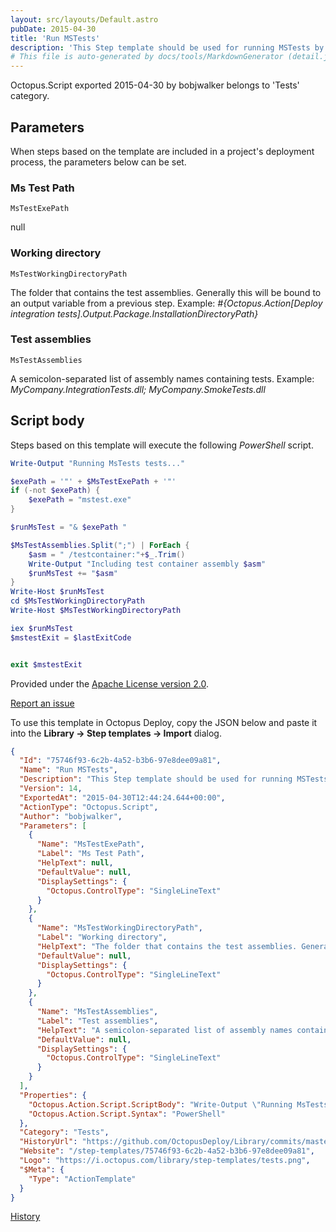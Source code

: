 ```yaml
---
layout: src/layouts/Default.astro
pubDate: 2015-04-30
title: 'Run MSTests'
description: 'This Step template should be used for running MSTests by passing list of assemblies.'
# This file is auto-generated by docs/tools/MarkdownGenerator (detail.js)
---
```


Octopus.Script exported 2015-04-30 by bobjwalker belongs to 'Tests' category.

## Parameters

When steps based on the template are included in a project's deployment process, the parameters below can be set.


<div class="param">

### Ms Test Path

`MsTestExePath`

null

</div>
        
<div class="param">

### Working directory

`MsTestWorkingDirectoryPath`

The folder that contains the test assemblies. Generally this will be bound to an output variable from a previous step. Example: _#{Octopus.Action[Deploy integration tests].Output.Package.InstallationDirectoryPath}_

</div>
        
<div class="param">

### Test assemblies

`MsTestAssemblies`

A semicolon-separated list of assembly names containing tests. Example: _MyCompany.IntegrationTests.dll; MyCompany.SmokeTests.dll_

</div>
        

## Script body

Steps based on this template will execute the following *PowerShell* script.

```PowerShell
Write-Output "Running MsTests tests..."

$exePath = '"' + $MsTestExePath + '"'
if (-not $exePath) {
    $exePath = "mstest.exe"
}

$runMsTest = "& $exePath "

$MsTestAssemblies.Split(";") | ForEach {
    $asm = " /testcontainer:"+$_.Trim()
    Write-Output "Including test container assembly $asm"
    $runMsTest += "$asm"
}
Write-Host $runMsTest
cd $MsTestWorkingDirectoryPath
Write-Host $MsTestWorkingDirectoryPath  

iex $runMsTest
$mstestExit = $lastExitCode


exit $mstestExit
```

Provided under the [Apache License version 2.0](https://github.com/OctopusDeploy/Library/blob/master/LICENSE.txt).

[Report an issue](https://github.com/OctopusDeploy/Library/issues/new?assignees=&labels=&projects=&template=bug-report.yml&title=Issue%20with%20Run%20MSTests&step-template=Run%20MSTests)

<div class="get-json">

To use this template in Octopus Deploy, copy the JSON below and paste it into the **Library → Step templates → Import** dialog.

```json
{
  "Id": "75746f93-6c2b-4a52-b3b6-97e8dee09a81",
  "Name": "Run MSTests",
  "Description": "This Step template should be used for running MSTests by passing list of assemblies.",
  "Version": 14,
  "ExportedAt": "2015-04-30T12:44:24.644+00:00",
  "ActionType": "Octopus.Script",
  "Author": "bobjwalker",
  "Parameters": [
    {
      "Name": "MsTestExePath",
      "Label": "Ms Test Path",
      "HelpText": null,
      "DefaultValue": null,
      "DisplaySettings": {
        "Octopus.ControlType": "SingleLineText"
      }
    },
    {
      "Name": "MsTestWorkingDirectoryPath",
      "Label": "Working directory",
      "HelpText": "The folder that contains the test assemblies. Generally this will be bound to an output variable from a previous step. Example: _#{Octopus.Action[Deploy integration tests].Output.Package.InstallationDirectoryPath}_",
      "DefaultValue": null,
      "DisplaySettings": {
        "Octopus.ControlType": "SingleLineText"
      }
    },
    {
      "Name": "MsTestAssemblies",
      "Label": "Test assemblies",
      "HelpText": "A semicolon-separated list of assembly names containing tests. Example: _MyCompany.IntegrationTests.dll; MyCompany.SmokeTests.dll_",
      "DefaultValue": null,
      "DisplaySettings": {
        "Octopus.ControlType": "SingleLineText"
      }
    }
  ],
  "Properties": {
    "Octopus.Action.Script.ScriptBody": "Write-Output \"Running MsTests tests...\"\n\n$exePath = '\"' + $MsTestExePath + '\"'\nif (-not $exePath) {\n    $exePath = \"mstest.exe\"\n}\n\n$runMsTest = \"& $exePath \"\n\n$MsTestAssemblies.Split(\";\") | ForEach {\n    $asm = \" /testcontainer:\"+$_.Trim()\n    Write-Output \"Including test container assembly $asm\"\n    $runMsTest += \"$asm\"\n}\nWrite-Host $runMsTest\ncd $MsTestWorkingDirectoryPath\nWrite-Host $MsTestWorkingDirectoryPath  \n\niex $runMsTest\n$mstestExit = $lastExitCode\n\n\nexit $mstestExit",
    "Octopus.Action.Script.Syntax": "PowerShell"
  },
  "Category": "Tests",
  "HistoryUrl": "https://github.com/OctopusDeploy/Library/commits/master/step-templates//opt/buildagent/work/75443764cd38076d/step-templates/run-mstest.json",
  "Website": "/step-templates/75746f93-6c2b-4a52-b3b6-97e8dee09a81",
  "Logo": "https://i.octopus.com/library/step-templates/tests.png",
  "$Meta": {
    "Type": "ActionTemplate"
  }
}
```

[History](https://github.com/OctopusDeploy/Library/commits/master/step-templates/https://github.com/OctopusDeploy/Library/commits/master/step-templates//opt/buildagent/work/75443764cd38076d/step-templates/run-mstest.json)

</div>
